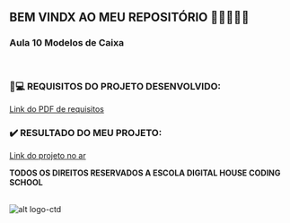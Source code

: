 ## BEM VINDX AO MEU REPOSITÓRIO 👩‍💻👩‍💻✨

### __Aula 10 Modelos de Caixa__

<br>


### 📃💻 REQUISITOS DO PROJETO DESENVOLVIDO: 
[Link do PDF de requisitos](https://github.com/soareslil/ctd-1bi-frontend1-a10/blob/main/%5BMesa%20de%20Trabalho%5D%20Aula%2010.pdf)

### ✔️ RESULTADO DO MEU PROJETO:  
[Link do projeto no ar](https://soareslil.github.io/ctd-1bi-frontend1-a10/) 


__TODOS OS DIREITOS RESERVADOS A ESCOLA DIGITAL HOUSE CODING SCHOOL__
<br> <br>

![alt logo-ctd](https://vidadeempresa.com.br/wp-content/uploads/2021/02/curso.png)
